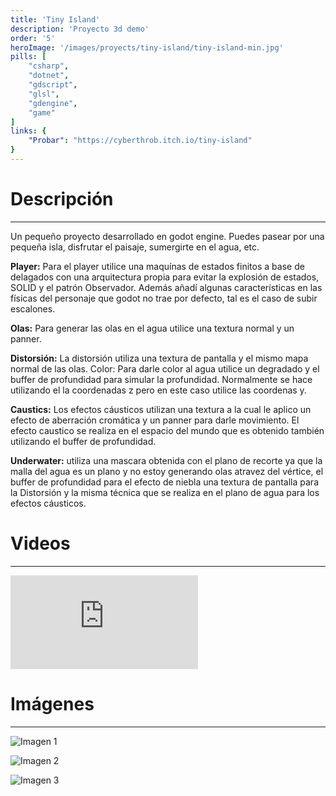 ```yaml
---
title: 'Tiny Island'
description: 'Proyecto 3d demo'
order: '5'
heroImage: '/images/proyects/tiny-island/tiny-island-min.jpg'
pills: [
    "csharp",
    "dotnet",
    "gdscript",
    "glsl",
    "gdengine",
    "game"
]
links: {
    "Probar": "https://cyberthrob.itch.io/tiny-island"
}
---
```


<h1 class="font-bold text-center text-2xl md:text-4xl">Descripción</h1>

--------------------------------------------------------------

Un pequeño proyecto desarrollado en godot engine. Puedes pasear por una pequeña isla, disfrutar el paisaje, sumergirte en el agua, etc.

**Player:** Para el player utilice una maquínas de estados finitos a base de delagados con una arquitectura propia para evitar la explosión de estados, SOLID y el patrón Observador. Además añadí algunas características en las físicas del personaje que godot no trae por defecto, tal es el caso de subir escalones.

**Olas:** Para generar las olas en el agua utilice una textura normal y un panner. 

**Distorsión:** La distorsión utiliza una textura de pantalla y el mismo mapa normal de las olas. Color: Para darle color al agua utilice un degradado y el buffer de profundidad para simular la profundidad. Normalmente se hace utilizando el la coordenadas z pero en este caso utilice las coordenas y.

**Caustics:** Los efectos cáusticos utilizan una textura a la cual le aplico un efecto de aberración cromática y un panner para darle movimiento. El efecto caustico se realiza en el espacio del mundo que es obtenido también utilizando el buffer de profundidad.

**Underwater:** utiliza una mascara obtenida con el plano de recorte ya que la malla del agua es un plano y no estoy generando olas atravez del vértice, el buffer de profundidad para el efecto de niebla una textura de pantalla para la Distorsión y la misma técnica que se realiza en el plano de agua para los efectos cáusticos.

<h1 class="font-bold text-center text-2xl md:text-4xl">Videos</h1>

--------------------------------------------------------------

<div class="flex justify-center">
    <iframe class="w-full aspect-video" src="https://www.youtube.com/embed/iMjEbnWJT1o?si=9OsKc3nwTIrjYLI_" title="YouTube video player" frameborder="0" allow="accelerometer; autoplay; clipboard-write; encrypted-media; gyroscope; picture-in-picture; web-share" referrerpolicy="strict-origin-when-cross-origin" allowfullscreen></iframe>
</div>

<h1 class="font-bold text-center text-2xl md:text-4xl">Imágenes</h1>

--------------------------------------------------------------

![Imagen 1](/images/proyects/tiny-island/ti1.jpg)

![Imagen 2](/images/proyects/tiny-island/ti2.jpg)

![Imagen 3](/images/proyects/tiny-island/ti3.jpg)